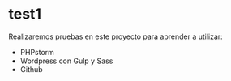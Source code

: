 # test1

Realizaremos pruebas en este proyecto para aprender a utilizar:

- PHPstorm
- Wordpress con Gulp y Sass
- Github
